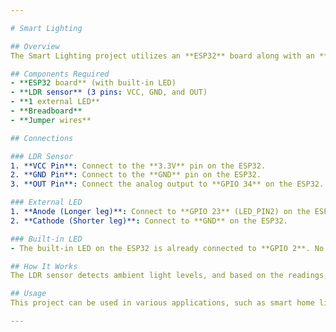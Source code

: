 ```yaml
---

# Smart Lighting

## Overview
The Smart Lighting project utilizes an **ESP32** board along with an **LDR (Light Dependent Resistor)** sensor and an external LED. The system automatically controls the lighting based on ambient light conditions, providing an efficient way to manage lighting in different environments.

## Components Required
- **ESP32 board** (with built-in LED)
- **LDR sensor** (3 pins: VCC, GND, and OUT)
- **1 external LED**
- **Breadboard**
- **Jumper wires**

## Connections

### LDR Sensor
1. **VCC Pin**: Connect to the **3.3V** pin on the ESP32.
2. **GND Pin**: Connect to the **GND** pin on the ESP32.
3. **OUT Pin**: Connect the analog output to **GPIO 34** on the ESP32.

### External LED
1. **Anode (Longer leg)**: Connect to **GPIO 23** (LED_PIN2) on the ESP32.
2. **Cathode (Shorter leg)**: Connect to **GND** on the ESP32.

### Built-in LED
- The built-in LED on the ESP32 is already connected to **GPIO 2**. No additional wiring is needed for this.

## How It Works
The LDR sensor detects ambient light levels, and based on the readings, the system controls the external LED and the built-in LED. When the light level falls below a certain threshold, the LEDs turn on, providing illumination.

## Usage
This project can be used in various applications, such as smart home lighting systems, automated street lighting, and indoor lighting management based on natural light availability.

---
```

